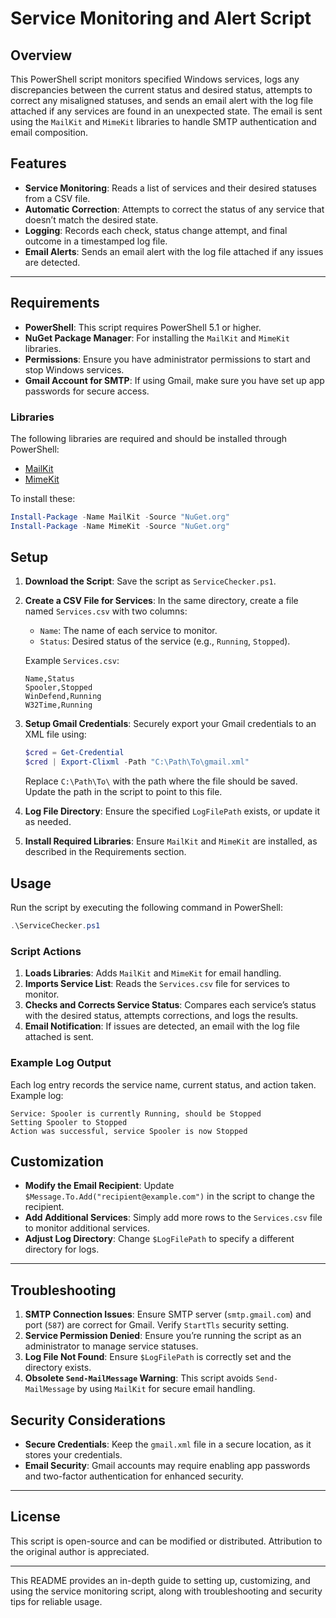 
# Service Monitoring and Alert Script

## Overview
This PowerShell script monitors specified Windows services, logs any discrepancies between the current status and desired status, attempts to correct any misaligned statuses, and sends an email alert with the log file attached if any services are found in an unexpected state. The email is sent using the `MailKit` and `MimeKit` libraries to handle SMTP authentication and email composition.

## Features
- **Service Monitoring**: Reads a list of services and their desired statuses from a CSV file.
- **Automatic Correction**: Attempts to correct the status of any service that doesn’t match the desired state.
- **Logging**: Records each check, status change attempt, and final outcome in a timestamped log file.
- **Email Alerts**: Sends an email alert with the log file attached if any issues are detected.

---

## Requirements
- **PowerShell**: This script requires PowerShell 5.1 or higher.
- **NuGet Package Manager**: For installing the `MailKit` and `MimeKit` libraries.
- **Permissions**: Ensure you have administrator permissions to start and stop Windows services.
- **Gmail Account for SMTP**: If using Gmail, make sure you have set up app passwords for secure access.

### Libraries
The following libraries are required and should be installed through PowerShell:
- [MailKit](https://www.nuget.org/packages/MailKit/)
- [MimeKit](https://www.nuget.org/packages/MimeKit/)

To install these:
```powershell
Install-Package -Name MailKit -Source "NuGet.org"
Install-Package -Name MimeKit -Source "NuGet.org"
```

## Setup

1. **Download the Script**: Save the script as `ServiceChecker.ps1`.
2. **Create a CSV File for Services**: In the same directory, create a file named `Services.csv` with two columns:
   - `Name`: The name of each service to monitor.
   - `Status`: Desired status of the service (e.g., `Running`, `Stopped`).

   Example `Services.csv`:
   ```csv
   Name,Status
   Spooler,Stopped
   WinDefend,Running
   W32Time,Running
   ```

3. **Setup Gmail Credentials**: Securely export your Gmail credentials to an XML file using:
   ```powershell
   $cred = Get-Credential
   $cred | Export-Clixml -Path "C:\Path\To\gmail.xml"
   ```
   Replace `C:\Path\To\` with the path where the file should be saved. Update the path in the script to point to this file.

4. **Log File Directory**: Ensure the specified `LogFilePath` exists, or update it as needed.

5. **Install Required Libraries**: Ensure `MailKit` and `MimeKit` are installed, as described in the Requirements section.

## Usage

Run the script by executing the following command in PowerShell:

```powershell
.\ServiceChecker.ps1
```

### Script Actions
1. **Loads Libraries**: Adds `MailKit` and `MimeKit` for email handling.
2. **Imports Service List**: Reads the `Services.csv` file for services to monitor.
3. **Checks and Corrects Service Status**: Compares each service’s status with the desired status, attempts corrections, and logs the results.
4. **Email Notification**: If issues are detected, an email with the log file attached is sent.

### Example Log Output
Each log entry records the service name, current status, and action taken. Example log:
```
Service: Spooler is currently Running, should be Stopped
Setting Spooler to Stopped
Action was successful, service Spooler is now Stopped
```

## Customization

- **Modify the Email Recipient**: Update `$Message.To.Add("recipient@example.com")` in the script to change the recipient.
- **Add Additional Services**: Simply add more rows to the `Services.csv` file to monitor additional services.
- **Adjust Log Directory**: Change `$LogFilePath` to specify a different directory for logs.

---

## Troubleshooting

1. **SMTP Connection Issues**: Ensure SMTP server (`smtp.gmail.com`) and port (`587`) are correct for Gmail. Verify `StartTls` security setting.
2. **Service Permission Denied**: Ensure you’re running the script as an administrator to manage service statuses.
3. **Log File Not Found**: Ensure `$LogFilePath` is correctly set and the directory exists.
4. **Obsolete `Send-MailMessage` Warning**: This script avoids `Send-MailMessage` by using `MailKit` for secure email handling.

## Security Considerations
- **Secure Credentials**: Keep the `gmail.xml` file in a secure location, as it stores your credentials.
- **Email Security**: Gmail accounts may require enabling app passwords and two-factor authentication for enhanced security.

---

## License
This script is open-source and can be modified or distributed. Attribution to the original author is appreciated.

---

This README provides an in-depth guide to setting up, customizing, and using the service monitoring script, along with troubleshooting and security tips for reliable usage.
